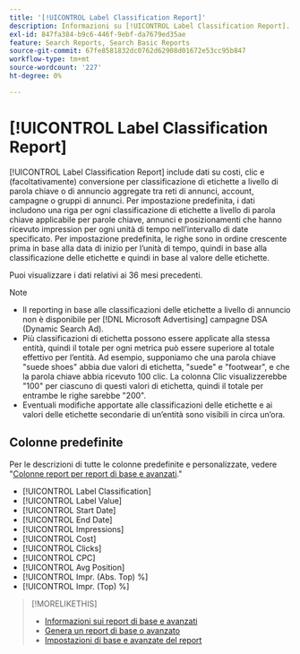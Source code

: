 ```yaml
---
title: '[!UICONTROL Label Classification Report]'
description: Informazioni su [!UICONTROL Label Classification Report].
exl-id: 847fa384-b9c6-446f-9ebf-da7679ed35ae
feature: Search Reports, Search Basic Reports
source-git-commit: 67fe8581832dc0762d62908d01672e53cc95b847
workflow-type: tm+mt
source-wordcount: '227'
ht-degree: 0%

---
```


# [!UICONTROL Label Classification Report]

[!UICONTROL Label Classification Report] include dati su costi, clic e (facoltativamente) conversione per classificazione di etichette a livello di parola chiave o di annuncio aggregate tra reti di annunci, account, campagne o gruppi di annunci. Per impostazione predefinita, i dati includono una riga per ogni classificazione di etichette a livello di parola chiave applicabile per parole chiave, annunci e posizionamenti che hanno ricevuto impression per ogni unità di tempo nell’intervallo di date specificato. Per impostazione predefinita, le righe sono in ordine crescente prima in base alla data di inizio per l’unità di tempo, quindi in base alla classificazione delle etichette e quindi in base al valore delle etichette.

Puoi visualizzare i dati relativi ai 36 mesi precedenti.

>[!NOTE]
>
>* Il reporting in base alle classificazioni delle etichette a livello di annuncio non è disponibile per [!DNL Microsoft Advertising] campagne DSA (Dynamic Search Ad).
>* Più classificazioni di etichetta possono essere applicate alla stessa entità, quindi il totale per ogni metrica può essere superiore al totale effettivo per l’entità. Ad esempio, supponiamo che una parola chiave &quot;suede shoes&quot; abbia due valori di etichetta, &quot;suede&quot; e &quot;footwear&quot;, e che la parola chiave abbia ricevuto 100 clic. La colonna Clic visualizzerebbe &quot;100&quot; per ciascuno di questi valori di etichetta, quindi il totale per entrambe le righe sarebbe &quot;200&quot;.
>* Eventuali modifiche apportate alle classificazioni delle etichette e ai valori delle etichette secondarie di un’entità sono visibili in circa un’ora.

## Colonne predefinite

Per le descrizioni di tutte le colonne predefinite e personalizzate, vedere &quot;[Colonne report per report di base e avanzati](basic-advanced-report-columns.md).&quot;

* [!UICONTROL Label Classification]
* [!UICONTROL Label Value]
* [!UICONTROL Start Date]
* [!UICONTROL End Date]
* [!UICONTROL Impressions]
* [!UICONTROL Cost]
* [!UICONTROL Clicks]
* [!UICONTROL CPC]
* [!UICONTROL Avg Position]
* [!UICONTROL Impr. (Abs. Top) %]
* [!UICONTROL Impr. (Top) %]

>[!MORELIKETHIS]
>
>* [Informazioni sui report di base e avanzati](basic-advanced-report-about.md)
>* [Genera un report di base o avanzato](basic-advanced-report-generate.md)
>* [Impostazioni di base e avanzate del report](basic-advanced-report-settings.md)
